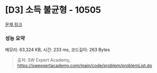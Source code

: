 # [D3] 소득 불균형 - 10505 

[문제 링크](https://swexpertacademy.com/main/code/problem/problemDetail.do?contestProbId=AXNP4CvauaMDFAXS) 

### 성능 요약

메모리: 63,324 KB, 시간: 233 ms, 코드길이: 263 Bytes



> 출처: SW Expert Academy, https://swexpertacademy.com/main/code/problem/problemList.do